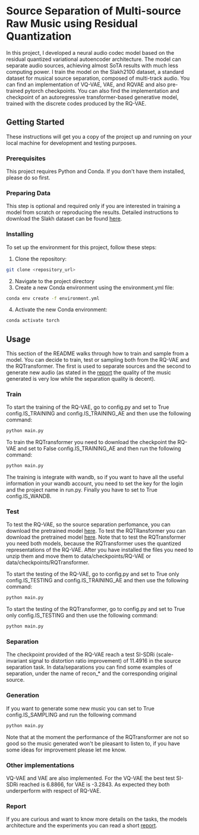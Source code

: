 # Source Separation of Multi-source Raw Music using Residual Quantization

In this project, I developed a neural audio codec model based on the residual quantized variational autoencoder architecture. The model can separate audio sources, achieving almost SoTA results with much less computing power. I train the model on the Slakh2100 dataset, a standard dataset for musical source separation, composed of multi-track audio. You can find an implementation of VQ-VAE, VAE, and RQVAE and also pre-trained pytorch checkpoints. You can also find the implementation and checkpoint of an autoregressive transformer-based generative model, trained with the discrete codes produced by the RQ-VAE.

## Getting Started

These instructions will get you a copy of the project up and running on your local machine for development and testing purposes.

### Prerequisites

This project requires Python and Conda. If you don't have them installed, please do so first.

### Preparing Data
This step is optional and required only if you are interested in training a model from scratch or reproducing the results.
Detailed instructions to download the Slakh dataset can be found [here](https://github.com/gladia-research-group/multi-source-diffusion-models/blob/main/data/README.md).

### Installing

To set up the environment for this project, follow these steps:

1. Clone the repository:
```sh
git clone <repository_url>
```
2. Navigate to the project directory
3. Create a new Conda environment using the environment.yml file:
```sh
conda env create -f environment.yml
```
4. Activate the new Conda environment:
```sh
conda activate torch
```

## Usage
This section of the README walks through how to train and sample from a model. You can decide to train, test or sampling both from the RQ-VAE and the RQTransformer. The first is used to separate sources and the second to generate new audio (as stated in the [report](https://drive.google.com/file/d/1MhF4TGvrAusA-J6D5I6JHzDXWQeIY8FE/view?usp=sharing) the quality of the music generated is very low while the separation quality is decent).

### Train
To start the training of the RQ-VAE, go to config.py and set to True config.IS_TRAINING and config.IS_TRAINING_AE and then use the following command:
```sh
python main.py
```
To train the RQTransformer you need to download the checkpoint the RQ-VAE and set to False config.IS_TRAINING_AE and then run the following command:
```sh
python main.py
```

The training is integrate with wandb, so if you want to have all the useful information in your wandb account, you need to set the key for the login and the project name in run.py. Finally you have to set to True config.IS_WANDB.

### Test
To test the RQ-VAE, so the source separation perfomance, you can download the pretrained model [here](https://drive.google.com/drive/folders/1TYOg-voDWhmwX7JkGNscoLnuCSm8-Kkj).
To test the RQTRansformer you can download the pretrained model [here](https://drive.google.com/file/d/11WHzxSWo3FAlYICXYc1Pdnw8PKBJerC-/view?usp=sharing). Note that to test the RQTransformer you need both models, because the RQTransformer uses the quantized representations of the RQ-VAE.
After you have installed the files you need to unzip them and move them to data/checkpoints/RQ-VAE or data/checkpoints/RQTransformer.

To start the testing of the RQ-VAE, go to config.py and set to True only config.IS_TESTING and config.IS_TRAINING_AE and then use the following command:
```sh
python main.py
```
To start the testing of the RQTransformer, go to config.py and set to True only config.IS_TESTING and then use the following command:
```sh
python main.py
```

### Separation 
The checkpoint provided of the RQ-VAE reach a test SI-SDRi (scale-invariant
signal to distortion ratio improvement) of 11.4916 in the source separation task.
In data/separations you can find some examples of separation, under the name of recon_* and the corresponding original source.

### Generation
If you want to generate some new music you can set to True config.IS_SAMPLING and run the following command
```sh
python main.py
```
Note that at the moment the performance of the RQTransformer are not so good so the music generated won't be pleasant to listen to, if you have some ideas for improvement please let me know.

### Other implementations
VQ-VAE and VAE are also implemented. For the VQ-VAE the best test SI-SDRi reached is 6.8866, for VAE is -3.2843. As expected they both underperform with respect of RQ-VAE.

### Report 
If you are curious and want to know more details on the tasks, the models architecture and the experiments you can read a short [report](https://drive.google.com/file/d/1MhF4TGvrAusA-J6D5I6JHzDXWQeIY8FE/view?usp=sharing).
